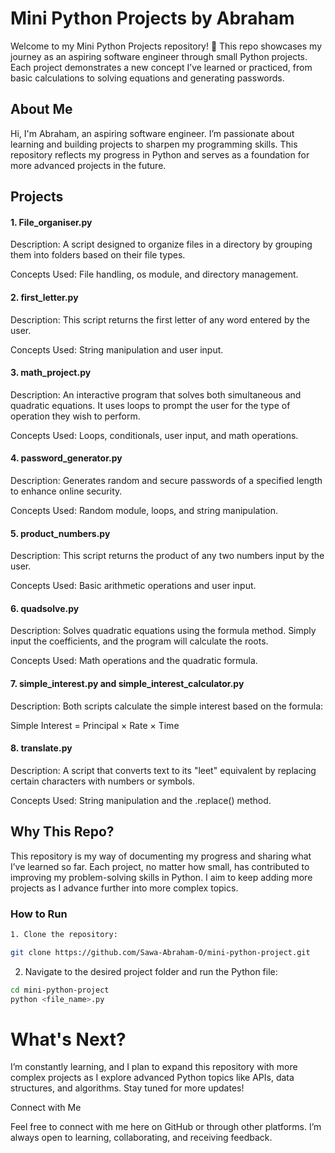 # Mini Python Projects by Abraham

Welcome to my Mini Python Projects repository! 🚀 This repo showcases my journey as an aspiring software engineer through small Python projects. Each project demonstrates a new concept I’ve learned or practiced, from basic calculations to solving equations and generating passwords.

## About Me

Hi, I'm Abraham, an aspiring software engineer. I’m passionate about learning and building projects to sharpen my programming skills. This repository reflects my progress in Python and serves as a foundation for more advanced projects in the future.

## Projects

#### 1. File_organiser.py

Description: A script designed to organize files in a directory by grouping them into folders based on their file types.

Concepts Used: File handling, os module, and directory management.


#### 2. first_letter.py

Description: This script returns the first letter of any word entered by the user.

Concepts Used: String manipulation and user input.


#### 3. math_project.py

Description: An interactive program that solves both simultaneous and quadratic equations. It uses loops to prompt the user for the type of operation they wish to perform.

Concepts Used: Loops, conditionals, user input, and math operations.


#### 4. password_generator.py

Description: Generates random and secure passwords of a specified length to enhance online security.

Concepts Used: Random module, loops, and string manipulation.


#### 5. product_numbers.py

Description: This script returns the product of any two numbers input by the user.

Concepts Used: Basic arithmetic operations and user input.


#### 6. quadsolve.py

Description: Solves quadratic equations using the formula method. Simply input the coefficients, and the program will calculate the roots.

Concepts Used: Math operations and the quadratic formula.


#### 7. simple_interest.py and simple_interest_calculator.py

Description: Both scripts calculate the simple interest based on the formula:


Simple Interest = Principal × Rate × Time

#### 8. translate.py

Description: A script that converts text to its "leet" equivalent by replacing certain characters with numbers or symbols.

Concepts Used: String manipulation and the .replace() method.


## Why This Repo?

This repository is my way of documenting my progress and sharing what I’ve learned so far. Each project, no matter how small, has contributed to improving my problem-solving skills in Python. I aim to keep adding more projects as I advance further into more complex topics.

### How to Run
```bash
1. Clone the repository:

git clone https://github.com/Sawa-Abraham-O/mini-python-project.git
```

2. Navigate to the desired project folder and run the Python file:
```bash
cd mini-python-project
python <file_name>.py
```


# What's Next?

I’m constantly learning, and I plan to expand this repository with more complex projects as I explore advanced Python topics like APIs, data structures, and algorithms. Stay tuned for more updates!

Connect with Me

Feel free to connect with me here on GitHub or through other platforms. I’m always open to learning, collaborating, and receiving feedback.
